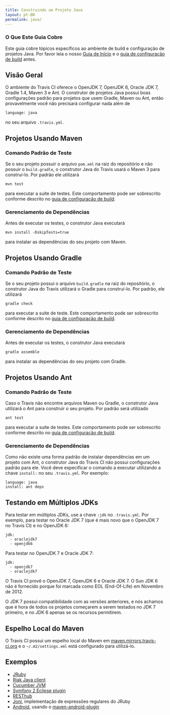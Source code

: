 ```yaml
---
title: Construindo um Projeto Java
layout: pt-BR
permalink: java/
---
```


### O Que Este Guia Cobre

Este guia cobre tópicos específicos ao ambiente de build e configuração de projetos Java. Por favor leia o nosso [Guia de Início](/pt_BR/docs/user/getting-started/) e o [guia de configuração de build](/pt_BR/docs/user/build-configuration/) antes.

## Visão Geral

O ambiente do Travis CI oferece o OpenJDK 7, OpenJDK 6, Oracle JDK 7, Gradle 1.4, Maven 3 e Ant. O construtor de projetos Java possui boas configurações padrão para projetos que usem Gradle, Maven ou Ant, então provavelmente você não precisará configurar nada além de 

    language: java

no seu arquivo `.travis.yml`.

## Projetos Usando Maven

### Comando Padrão de Teste

Se o seu projeto possuir o arquivo `pom.xml` na raiz do repositório e não possuir o `build.gradle`, o construtor Java do Travis usará o Maven 3 para construí-lo. Por padrão ele utilizará

    mvn test

para executar a suite de testes. Este comportamento pode ser sobrescrito conforme descrito no [guia de configuração de build](/pt_BR/docs/user/build-configuration/).

### Gerenciamento de Dependências

Antes de executar os testes, o construtor Java executará

    mvn install -DskipTests=true

para instalar as dependências do seu projeto com Maven.

## Projetos Usando Gradle

### Comando Padrão de Teste

Se o seu projeto possui o arquivo `build.gradle` na raiz do repositório, o construtor Java do Travis utilizará o Gradle para construí-lo. Por padrão, ele utilizará

    gradle check

para executar a suite de teste. Este comportamento pode ser sobrescrito conforme descrito no [guia de configuração de build](/pt_BR/docs/user/build-configuration/).

### Gerenciamento de Dependências

Antes de executar os testes, o construtor Java executará

    gradle assemble

para instalar as dependências do seu projeto com Gradle.

## Projetos Usando Ant

### Comando Padrão de Teste

Caso o Travis não encontre arquivos Maven ou Gradle, o construtor Java utilizará o Ant para construir o seu projeto. Por padrão será utilizado

    ant test

para executar a suite de testes. Este comportamento pode ser sobrescrito conforme descrito no [guia de configuração de build](/pt_BR/docs/user/build-configuration/).

### Gerenciamento de Dependências

Como não existe uma forma padrão de instalar dependências em um projeto com Ant, o construtor Java do Travis CI não possui configurações padrão para ele. Você deve especificar o comando a executar utilizando a chave  `install:` no seu `.travis.yml`. Por exemplo:

    language: java
    install: ant deps


## Testando em Múltiplos JDKs

Para testar em múltiplos JDKs, use a chave `:jdk` no `.travis.yml`. Por exemplo, para testar no Oracle JDK 7 (que é mais novo que o OpenJDK 7 no Travis CI) e no OpenJDK 6:

    jdk:
      - oraclejdk7
      - openjdk6

Para testar no OpenJDK 7 e Oracle JDK 7:

    jdk:
      - openjdk7
      - oraclejdk7

O Travis CI provê o OpenJDK 7, OpenJDK 6 e Oracle JDK 7. O Sun JDK 6 não é fornecido porque foi marcada como EOL (End-Of-Life) em Novembro de 2012.

O JDK 7 possui compatibilidade com as versões anteriores, e nós achamos que é hora de todos os projetos começarem a serem testados no JDK 7 primeiro, e no JDK 6 apenas se os recursos permitirem.

## Espelho Local do Maven

O Travis CI possui um espelho local do Maven em [maven.mirrors.travis-ci.org](http://maven.mirrors.travis-ci.org/) e o `~/.m2/settings.xml` está configurado para utilizá-lo.


## Exemplos

* [JRuby](https://github.com/jruby/jruby/blob/master/.travis.yml)
* [Riak Java client](https://github.com/basho/riak-java-client/blob/master/.travis.yml)
* [Cucumber JVM](https://github.com/cucumber/cucumber-jvm/blob/master/.travis.yml)
* [Symfony 2 Eclipse plugin](https://github.com/pulse00/Symfony-2-Eclipse-Plugin/blob/master/.travis.yml)
* [RESThub](https://github.com/resthub/resthub-spring-stack/blob/master/.travis.yml)
* [Joni](https://github.com/jruby/joni/blob/master/.travis.yml), implementação de expressões regulares do JRuby
* [Android](https://github.com/leviwilson/android-travis-ci-example/blob/master/.travis.yml), usando o [maven-android-plugin](http://code.google.com/p/maven-android-plugin/)
